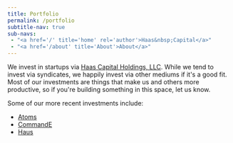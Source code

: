 ```yaml
---
title: Portfolio
permalink: /portfolio
subtitle-nav: true
sub-navs:
 - "<a href='/' title='home' rel='author'>Haas&nbsp;Capital</a>"
 - "<a href='/about' title='About'>About</a>"
---
```


<style >
	h2 {
		font-weight: 400;
	}
</style>

We invest in startups via [Haas Capital Holdings, LLC](https://haas.capital). While we tend to invest via syndicates, we happily invest via other mediums if it's a good fit. Most of our investments are things that make us and others more productive, so if you're building something in this space, let us know.

Some of our more recent investments include:
- [Atoms](https://atoms.com)
- [CommandE](https://getcommande.com)
- [Haus](https://drink.haus/)
